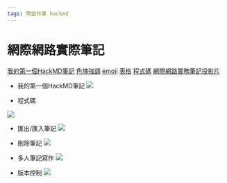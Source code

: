 ```yaml
---
tags: 隋堂作業 hackmd
---
```

# 網際網路實際筆記
[我的第一個HackMD筆記](https://hackmd.io/@shark9527/r14QGBZlh)
[色塊強調](https://hackmd.io/@shark9527/BJhp1t5eh)
[emoji](https://hackmd.io/@shark9527/Hy9qeTQbn)
[表格](https://hackmd.io/@shark9527/Hko6mgyQ3)
[程式碼](https://hackmd.io/@shark9527/HkTyU1172)
[網際網路實務筆記投影片](https://hackmd.io/@shark9527/BJ2O-KcNn)

- 我的第一個HackMD筆記
![](https://i.imgur.com/uXxLr8X.png)

- 程式碼

![](https://i.imgur.com/S4iEi6b.png)
- 匯出/匯入筆記
![](https://i.imgur.com/DbTZF4k.png)
- 刪除筆記
![](https://i.imgur.com/EV0bodV.png)

- 多人筆記寫作
![](https://i.imgur.com/n9GKnWa.png)

- 版本控制
![](https://hackmd.io/_uploads/Skvqv8i42.png)









